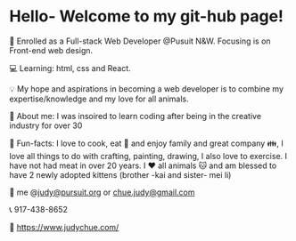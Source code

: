 # Hello- Welcome to my git-hub page!


🏫 Enrolled as a Full-stack Web Developer @Pusuit N&W. Focusing is on Front-end web design.

💻 Learning: html, css and React.

💡 My hope and aspirations in becoming a web developer is to combine my expertise/knowledge and my love for all animals.

🎨 About me: I was insoired to learn coding after being in the creative industry for over 30 

💟 Fun-facts: I love to cook, eat 🍜 and enjoy family and great company 👪, I love all things to do with crafting, painting, drawing, I also love to exercise. I have not had meat in over 20 years. I :heart: all animals :cat: and am blessed to have 2 newly adopted kittens (brother -kai and sister- mei li) 

📧 me @judy@pursuit.org or chue.judy@gmail.com

📞 917-438-8652

🔗 https://www.judychue.com/
